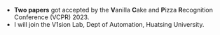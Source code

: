 - **Two papers** got accepted by the **V**anilla **C**ake and **P**izza **R**ecognition Conference (VCPR) 2023.
- I will join the V1sion Lab, Dept of Automation, Huatsing University.
